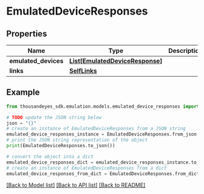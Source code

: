 # EmulatedDeviceResponses


## Properties

Name | Type | Description | Notes
------------ | ------------- | ------------- | -------------
**emulated_devices** | [**List[EmulatedDeviceResponse]**](EmulatedDeviceResponse.md) |  | [optional] 
**links** | [**SelfLinks**](SelfLinks.md) |  | [optional] 

## Example

```python
from thousandeyes_sdk.emulation.models.emulated_device_responses import EmulatedDeviceResponses

# TODO update the JSON string below
json = "{}"
# create an instance of EmulatedDeviceResponses from a JSON string
emulated_device_responses_instance = EmulatedDeviceResponses.from_json(json)
# print the JSON string representation of the object
print(EmulatedDeviceResponses.to_json())

# convert the object into a dict
emulated_device_responses_dict = emulated_device_responses_instance.to_dict()
# create an instance of EmulatedDeviceResponses from a dict
emulated_device_responses_from_dict = EmulatedDeviceResponses.from_dict(emulated_device_responses_dict)
```
[[Back to Model list]](../README.md#documentation-for-models) [[Back to API list]](../README.md#documentation-for-api-endpoints) [[Back to README]](../README.md)


